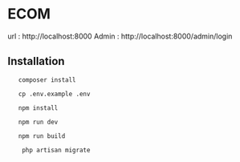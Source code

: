 # ECOM

url : http://localhost:8000
Admin : http://localhost:8000/admin/login

## Installation

```
   composer install
```
```
   cp .env.example .env
```
```
   npm install
```
```
   npm run dev
```
```
   npm run build
```
```
    php artisan migrate
```
